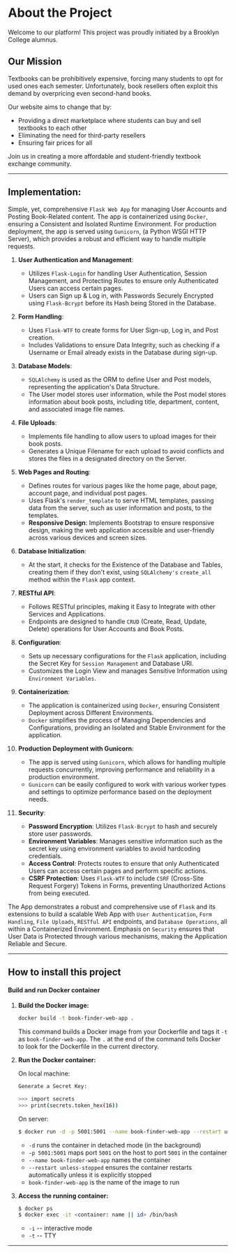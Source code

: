 # About the Project

Welcome to our platform! This project was proudly initiated by a Brooklyn College alumnus.

## Our Mission

Textbooks can be prohibitively expensive, forcing many students to opt for used ones each semester. Unfortunately, book resellers often exploit this demand by overpricing even second-hand books.

Our website aims to change that by:
- Providing a direct marketplace where students can buy and sell textbooks to each other
- Eliminating the need for third-party resellers
- Ensuring fair prices for all

Join us in creating a more affordable and student-friendly textbook exchange community.

---

## **Implementation:**

Simple, yet, comprehensive `Flask Web App` for managing User Accounts and Posting Book-Related content. The app is containerized using `Docker`, ensuring a Consistent and Isolated Runtime Environment. For production deployment, the app is served using `Gunicorn`, (a Python WSGI HTTP Server), which provides a robust and efficient way to handle multiple requests.

1. **User Authentication and Management**: 
   - Utilizes `Flask-Login` for handling User Authentication, Session Management, and Protecting Routes to ensure only Authenticated Users can access certain pages.
   - Users can Sign up & Log in, with Passwords Securely Encrypted using `Flask-Bcrypt` before its Hash being Stored in the Database.

2. **Form Handling**:
   - Uses `Flask-WTF` to create forms for User Sign-up, Log in, and Post creation.
   - Includes Validations to ensure Data Integrity, such as checking if a Username or Email already exists in the Database during sign-up.

3. **Database Models**:
   - `SQLAlchemy` is used as the ORM to define User and Post models, representing the application's Data Structure.
   - The User model stores user information, while the Post model stores information about book posts, including title, department, content, and associated image file names.

4. **File Uploads**:
   - Implements file handling to allow users to upload images for their book posts.
   - Generates a Unique Filename for each upload to avoid conflicts and stores the files in a designated directory on the Server.

5. **Web Pages and Routing**:
   - Defines routes for various pages like the home page, about page, account page, and individual post pages.
   - Uses Flask's `render_template` to serve HTML templates, passing data from the server, such as user information and posts, to the templates.
   - **Responsive Design**: Implements Bootstrap to ensure responsive design, making the web application accessible and user-friendly across various devices and screen sizes.

6. **Database Initialization**:
   - At the start, it checks for the Existence of the Database and Tables, creating them if they don't exist, using `SQLAlchemy's` `create_all` method within the `Flask` app context.

7. **RESTful API**:
   - Follows RESTful principles, making it Easy to Integrate with other Services and Applications.
   - Endpoints are designed to handle `CRUD` (Create, Read, Update, Delete) operations for User Accounts and Book Posts.

8. **Configuration**:
   - Sets up necessary configurations for the `Flask` application, including the Secret Key for `Session Management` and Database URI.
   - Customizes the Login View and manages Sensitive Information using `Environment Variables`.

9. **Containerization**:
   - The application is containerized using `Docker`, ensuring Consistent Deployment across Different Environments.
   - `Docker` simplifies the process of Managing Dependencies and Configurations, providing an Isolated and Stable Environment for the application.

10. **Production Deployment with Gunicorn**:
      - The app is served using `Gunicorn`, which allows for handling multiple requests concurrently, improving performance and reliability in a production environment.
      - `Gunicorn` can be easily configured to work with various worker types and settings to optimize performance based on the deployment needs.

11. **Security**:
      - **Password Encryption**: Utilizes `Flask-Bcrypt` to hash and securely store user passwords.
      - **Environment Variables**: Manages sensitive information such as the secret key using environment variables to avoid hardcoding credentials.
      - **Access Control**: Protects routes to ensure that only Authenticated Users can access certain pages and perform specific actions.
      - **CSRF Protection**: Uses `Flask-WTF` to include `CSRF` (Cross-Site Request Forgery) Tokens in Forms, preventing Unauthorized Actions from being executed.

The App demonstrates a robust and comprehensive use of `Flask` and its extensions to build a scalable Web App with `User Authentication`, `Form Handling`, `File Uploads`, `RESTful API` endpoints, and `Database Operations`, all within a Containerized Environment. Emphasis on `Security` ensures that User Data is Protected through various mechanisms, making the Application Reliable and Secure.

---

## How to install this project

#### Build and run Docker container

1. **Build the Docker image:**

    ```bash
    docker build -t book-finder-web-app .
    ```

    This command builds a Docker image from your Dockerfile and tags it `-t` as `book-finder-web-app`. The `.` at the end of the command tells Docker to look for the Dockerfile in the current directory.

2. **Run the Docker container:**  

    On local machine:
    ```bash
    Generate a Secret Key:

    >>> import secrets
    >>> print(secrets.token_hex(16))
    ```

    On server:
    ```bash
    $ docker run -d -p 5001:5001 --name book-finder-web-app --restart unless-stopped -e SECRET_KEY='your_generated_secret_key' book-finder-web-app
    ```

    - `-d` runs the container in detached mode (in the background)
    - `-p 5001:5001` maps port `5001` on the host to port `5001` in the container
    - `--name book-finder-web-app` names the container
    - `--restart unless-stopped` ensures the container restarts automatically unless it is explicitly stopped
    - `book-finder-web-app` is the name of the image to run

3. **Access the running container:**

    ```bash
    $ docker ps
    $ docker exec -it <container: name || id> /bin/bash
    ```

    - `-i` -- interactive mode
    - `-t` -- TTY
---
